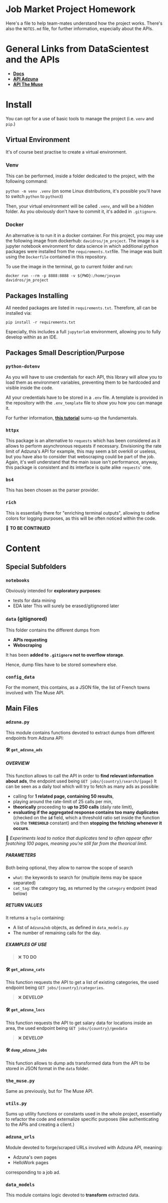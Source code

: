 # **Job Market Project Homework**

Here's a file to help team-mates understand how the project works.
There's also the `NOTES.md` file, for further information, especially about the APIs.

# **General Links from DataScientest and the APIs**
- [**Docs**](https://docs.google.com/document/d/1R2yEuvZT49VSL96ciWjyp8NSZWBUD7fr/edit)
- [**API Adzuna**](https://developer.adzuna.com/)
- [**API The Muse**](https://www.themuse.com/developers/api/v2)

# **Install**
You can opt for a use of basic tools to manage the project (i.e. `venv` and `pip`.)
## **Virtual Environment**
It's of course best practise to create a virtual environment. 

### Venv
This can be performed, inside a folder dedicated to the project, with the following command:

`python -m venv .venv` (on some Linux distributions, it's possible you'll have to switch `python` to `python3`)

Then, your virtual environment will be called `.venv`, and will be a hidden folder. As you obviously don't have to commit it, it's added in `.gitignore`.

### Docker
An alternative is to run it in a docker container. For this project, you may use the following image from dockerhub: `davidros/jm_project`. The image is a jupyter notebook environment for data science in which additional python packages were installed from the `requirements.txt`file. The image was built using the `Dockerfile` contained in this repository.

To use the image in the terminal, go to current folder and run:

`docker run --rm -p 8888:8888 -v ${PWD}:/home/jovyan davidros/jm_project`


## **Packages Installing**
All needed packages are listed in `requirements.txt`. Therefore, all can be installed via:

`pip install -r requirements.txt`

Especially, this includes a full `jupyterlab` environment, allowing you to fully develop within as an IDE.

## **Packages Small Description/Purpose**
### `python-dotenv`
As you will have to use credentials for each API, this library will allow you to load them as environment variables, preventing them to be hardcoded and visible inside the code.

All your credentials have to be stored in a `.env` file. A template is provided in the repository with the `.env_template` file to show you how you can manage it.

For further information, [**this tutorial**](https://www.youtube.com/watch?v=c42T5wKSztQ) sums-up the fundamentals.

### `httpx`
This package is an alternative to `requests` which has been considered as it allows to perform asynchronous requests if necessary.
Envisioning the rate limit of Adzuna's API for example, this may seem a bit overkill or useless, but you have also to consider that webscraping could be part of the job. Again, it's well understand that the main issue isn't performance, anyway, this package is consistent and its interface is quite alike `requests`' one.

### `bs4`
This has been chosen as the parser provider.

### `rich`
This is essentially there for "enriching terminal outputs", allowing to define colors for logging purposes, as this will be often noticed within the code.

🚸 **TO BE CONTINUED**

# **Content**
## **Special Subfolders**
### **`notebooks`**
Obviously intended for **exploratory purposes**:
- tests for data mining
- EDA later
This will surely be erased/gitignored later

### **`data`** (gitignored)
This folder contains the different dumps from
- **APIs requesting**
- **Webscraping**

It has been **added to `.gitignore` not to overflow storage**.

Hence, dump files have to be stored somewhere else.

### **`config_data`**
For the moment, this contains, as a JSON file, the list of French towns involved with The Muse API.

## **Main Files**
### `adzuna.py`
This module contains functions devoted to extract dumps from different endpoints from Adzuna API:
#### 🛠️ `get_adzuna_ads`
##### **OVERVIEW**

This function allows to call the API in order to **find relevant information about ads**, the endpoint used being `GET jobs/{country}/search/{page}`
It can be seen as a daily tool which will try to fetch as many ads as possible:
- calling for **1 related page, containing 50 results**,
- playing around the rate-limit of 25 calls per min,
- **theorically** proceeding to **up to 250 calls** (daily rate limit),
- **evaluating if the aggregated response contains too many duplicates** (checked on the **`id`** field, which a threshold ratio set inside the function via the **`THRESHOLD`** constant) and then **stopping the fetching whenever it occurs**.

🔎 *Experiments lead to notice that duplicates tend to often appear after featching 100 pages, meaning you're still far from the theorical limit*.

##### **PARAMETERS**

Both being optional, they allow to narrow the scope of search
- `what`: the keywords to search for (multiple items may be space separated)
- `cat_tag`: the category tag, as returned by the `category` endpoint (read below)

##### **RETURN VALUES**

It returns a `tuple` containing:
- A list of `AdzunaJob` objects, as defined in `data_models.py`
- The number of remaining calls for the day.

##### **EXAMPLES OF USE**
> ❌ **TO DO**

#### 🛠️ `get_adzuna_cats`

This function requests the API to get a list of existing categories, the used endpoint being `GET jobs/{country}/categories`.
> ❌ **DEVELOP**

#### 🛠️ `get_adzuna_locs`

This function requests the API to get salary data for locations inside an area, the used endpoint being `GET jobs/{country}/geodata`
> ❌ **DEVELOP**

#### 🛠️ `dump_adzuna_jobs`

This function allows to dump ads transformed data from the API to be stored in JSON format in the `data` folder.

### `the_muse.py`
Same as previously, but for The Muse API.

### `utils.py`
Sums up utility functions or constants used in the whole project, essentially to refactor the code and externalize specific purposes (like authenticating to the APIs and creating a client.)

### `adzuna_urls`
Module devoted to forge/scraped URLs involved with Adzuna API, meaning:
- Adzuna's own pages
- HelloWork pages

corresponding to a job ad.

### `data_models`
This module contains logic devoted to **transform** extracted data.
